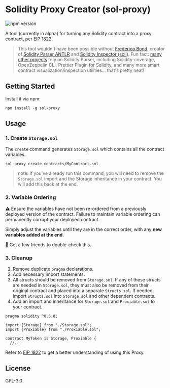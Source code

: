 # Solidity Proxy Creator (sol-proxy)

![npm version](https://img.shields.io/npm/v/sol-proxy.svg)

A tool (currently in alpha) for turning any Solidity contract into a proxy contract, per [EIP 1822](https://github.com/ethereum/EIPs/blob/master/EIPS/eip-1822.md).

> This tool wouldn't have been possible without [Frederico Bond](https://github.com/federicobond), creator of [Solidity Parser ANTLR](https://github.com/federicobond/solidity-parser-antlr) and [Solidity Inspector (soli)](https://github.com/federicobond/soli). Fun fact: [many other projects](https://www.npmjs.com/browse/depended/solidity-parser-antlr) rely on Solidity Parser, including Solidity-coverage, OpenZeppelin CLI, Prettier Plugin for Solidity, and many more smart contract visualization/inspection utilities... that's pretty neat!

## Getting Started

Install it via npm:

```shell
npm install -g sol-proxy
```

## Usage

### 1. Create `Storage.sol`

The `create` command generates `Storage.sol` which contains all the contract variables.

```shell
sol-proxy create contracts/MyContract.sol
```

>note: if you've already run this command, you will need to remove the `Storage.sol` import and the Storage inheritance in your contract. You will add this back at the end.

### 2. Variable Ordering

:warning: Ensure the variables have not been re-ordered from a previously deployed version of the contract. Failure to maintain variable ordering can permanently corrupt your deployed contract.

Simply adjust the variables until they are in the correct order, with any **new variables added at the end**.

:eyes: Get a few friends to double-check this.

### 3. Cleanup

1. Remove duplicate `pragma` declarations.
2. Add necessary import statements.
3. All structs should be removed from `Storage.sol`. If any of these structs are needed in `Storage.sol`, they must also be removed from their original contract and placed into a separate `Structs.sol`. If needed, import `Structs.sol` into `Storage.sol` and other dependent contracts.
4. Add an import and inheritance for `Storage.sol` and `Proxiable.sol` to your contract.

```solidity
pragma solidity ^0.5.8;

import {Storage} from "./Storage.sol";
import {Proxiable} from "./Proxiable.sol";

contract MyToken is Storage, Proxiable {
  //...
```

Refer to [EIP 1822](https://github.com/ethereum/EIPs/blob/master/EIPS/eip-1822.md) to get a better understanding of using this Proxy.

## License

GPL-3.0
